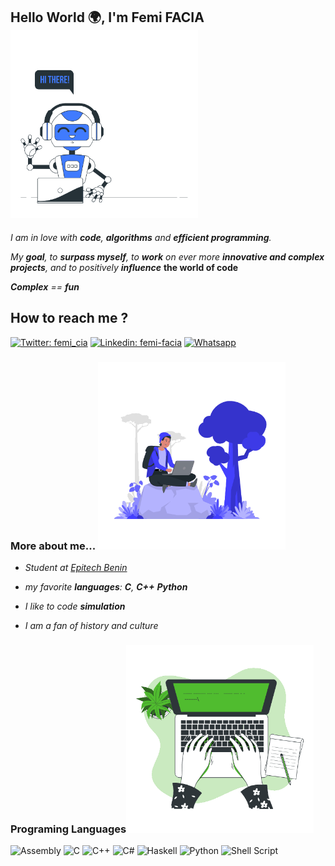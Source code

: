<!--<h2> Hello World 🌍, I'm Femi FACIA <img style = "position:absolute; left:500px; top:0px;" src="./img/hello_robot.gif" width="80"> </h2>
<h2> Hello World 🌍, I'm Femi FACIA <img style = "position:absolute; left:500px; top:0px;" src="./img/output-onlinegiftools%20(2).gif" width="150"> </h2>
-->

## Hello World 🌍, I'm Femi FACIA <img src="./img/output-onlinegiftools%20(2).gif" width="300">


*I am in love with **code**, **algorithms** and **efficient programming**.*

*My **goal**, to **surpass myself**, to **work** on ever more **innovative and complex projects**, and to positively **influence***
**the world of code**

***Complex** == **fun***

## How to reach me ?

[![Twitter: femi_cia](https://img.shields.io/twitter/follow/femi_cia?style=social)](https://twitter.com/femi_cia)
[![Linkedin: femi-facia](https://img.shields.io/badge/-Femi%20Facia-blue?style=flat-square&logo=Linkedin&logoColor=whitelink=https://www.linkedin.com/in/femi-facia/)](https://www.linkedin.com/in/femi-facia)
[![Whatsapp](https://img.shields.io/badge/WHATSAPP-25D366)](https://wa.me/+22994600505)

### More about me... <img src="./img/work.gif" width="300">
<!--
<img src="./img/meditation2.gif" width="150">
-->
- *Student at [Epitech Benin](https://www.epitech.eu/fr/)*

- *my favorite **languages**: **C**, **C++** **Python***

- *I like to code **simulation***

- *I am a fan of history and culture*

### Programing Languages<img src="./img/output-onlinegiftools%20(3).gif" width="300">
![Assembly](https://img.shields.io/badge/Assembly-yellow?style=flat-square&logo=)
![C](https://img.shields.io/badge/C-00599C?style=flat-square&logo=c&logoColor=white)
![C++](https://img.shields.io/badge/C++-00599C?style=flat-square&logo=c%2B%2B&logoColor=white)
![C#](https://img.shields.io/badge/C%23-239120?style=flat-square&logo=c-sharp&logoColor=white)
![Haskell](https://img.shields.io/badge/Haskell-blueviolet?style=flat-square&logo=haskell)
![Python](https://img.shields.io/badge/Python-black?style=flat-square&logo=Python)
![Shell Script](https://img.shields.io/badge/Shell_Script-121011?style=flat-square&logo=gnu-bash&logoColor=white)
<!--

**femifacia/femifacia** is a ✨ _special_ ✨ repository because its `README.md` (this file) appears on your GitHub profile.

Here are some ideas to get you started:

- 🔭 I’m currently working on ...
- 🌱 I’m currently learning ...
- 👯 I’m looking to collaborate on ...
- 🤔 I’m looking for help with ...
- 💬 Ask me about ...
- 📫 How to reach me: ...
- 😄 Pronouns: ...
- ⚡ Fun fact: ...
-->
